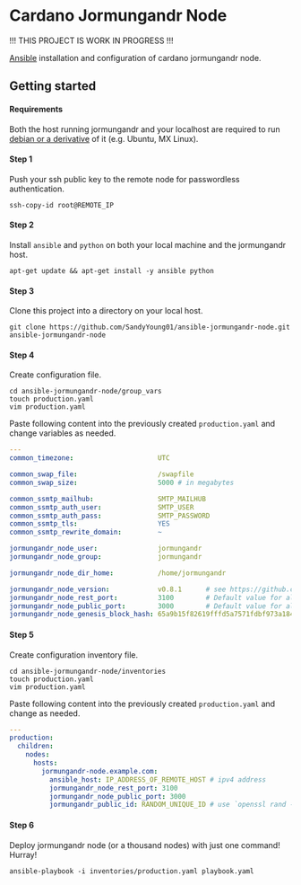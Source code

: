 # Cardano Jormungandr Node

!!! THIS PROJECT IS WORK IN PROGRESS !!!

[Ansible](https://duckduckgo.com/?q=ansible) installation and configuration of cardano jormungandr node.

## Getting started

#### Requirements

Both the host running jormungandr and your localhost are required to run [debian or a derivative](https://www.debian.org/derivatives/) of it (e.g. Ubuntu, MX Linux).

#### Step 1
Push your ssh public key to the remote node for passwordless authentication.
```shell
ssh-copy-id root@REMOTE_IP
```

#### Step 2
Install `ansible` and `python` on both your local machine and the jormungandr host.
```shell
apt-get update && apt-get install -y ansible python
```

#### Step 3
Clone this project into a directory on your local host.
```shell
git clone https://github.com/SandyYoung01/ansible-jormungandr-node.git ansible-jormungandr-node
```

#### Step 4
Create configuration file.
```shell
cd ansible-jormungandr-node/group_vars
touch production.yaml
vim production.yaml
```

Paste following content into the previously created `production.yaml` and change variables as needed.
```yaml
---
common_timezone:                     UTC

common_swap_file:                    /swapfile
common_swap_size:                    5000 # in megabytes

common_ssmtp_mailhub:                SMTP_MAILHUB
common_ssmtp_auth_user:              SMTP_USER
common_ssmtp_auth_pass:              SMTP_PASSWORD
common_ssmtp_tls:                    YES
common_ssmtp_rewrite_domain:         ~

jormungandr_node_user:               jormungandr
jormungandr_node_group:              jormungandr

jormungandr_node_dir_home:           /home/jormungandr

jormungandr_node_version:            v0.8.1      # see https://github.com/input-output-hk/jormungandr/releases
jormungandr_node_rest_port:          3100        # Default value for all hosts. Can be overwritten in inventories file on a per host basis.
jormungandr_node_public_port:        3000        # Default value for all hosts. Can be overwritten in inventories file on a per host basis.
jormungandr_node_genesis_block_hash: 65a9b15f82619fffd5a7571fdbf973a18480e9acf1d2fddeb606ebb53ecca839 # see https://hydra.iohk.io/job/Cardano/jormungandr/jormungandrConfigs.nightly/latest
```

#### Step 5
Create configuration inventory file.
```shell
cd ansible-jormungandr-node/inventories
touch production.yaml
vim production.yaml
```

Paste following content into the previously created `production.yaml` and change as needed.
```yaml
---
production:
  children:
    nodes:
      hosts:
        jormungandr-node.example.com:
          ansible_host: IP_ADDRESS_OF_REMOTE_HOST # ipv4 address
          jormungandr_node_rest_port: 3100
          jormungandr_node_public_port: 3000
          jormungandr_public_id: RANDOM_UNIQUE_ID # use `openssl rand -hex 24` to generate
```
#### Step 6
Deploy jormungandr node (or a thousand nodes) with just one command! Hurray!
```shell
ansible-playbook -i inventories/production.yaml playbook.yaml
```